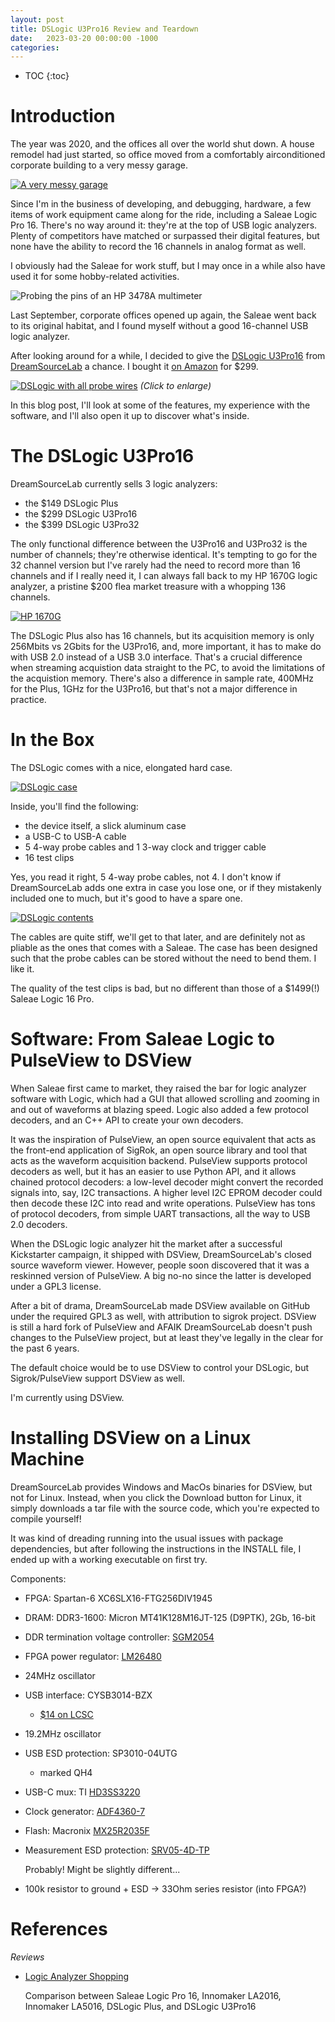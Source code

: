 ```yaml
---
layout: post
title: DSLogic U3Pro16 Review and Teardown
date:   2023-03-20 00:00:00 -1000
categories:
---
```


* TOC
{:toc}

# Introduction

The year was 2020, and the offices all over the world shut down. A house remodel had just
started, so office moved from a comfortably airconditioned corporate building to a very messy 
garage.

[![A very messy garage](/assets/dslogic/garage.jpg)](/assets/dslogic/garage.jpg)

Since I'm in the business of developing, and debugging, hardware, a few items of
work equipment came along for the ride, including a Saleae Logic Pro 16. There's
no way around it: they're at the top of USB logic analyzers. Plenty of competitors
have matched or surpassed their digital features, but none have the ability to record 
the 16 channels in analog format as well.

I obviously had the Saleae for work stuff, but I may once in a while also have used
it for some hobby-related activities.

![Probing the pins of an HP 3478A multimeter](/assets/hp3478a/sram_with_probes.jpg)

Last September, corporate offices opened up again, the Saleae went back to its
original habitat, and I found myself without a good 16-channel USB logic analyzer.

After looking around for a while, I decided to give the 
[DSLogic U3Pro16](https://www.dreamsourcelab.com/product/dslogic-series/)
from [DreamSourceLab](https://www.dreamsourcelab.com) a chance. I bought it 
[on Amazon](https://www.amazon.com/DreamSourceLab-USB-Based-Analyzer-Sampling-Interface/dp/B08C2LCBGL/ref=sr_1_3) 
for $299.

[![DSLogic with all probe wires](/assets/dslogic/dslogic_with_all_wires.jpg)](/assets/dslogic/dslogic_with_all_wires.jpg)
*(Click to enlarge)*

In this blog post, I'll look at some of the features, my experience with the software,
and I'll also open it up to discover what's inside.

# The DSLogic U3Pro16

DreamSourceLab currently sells 3 logic analyzers: 

* the $149 DSLogic Plus
* the $299 DSLogic U3Pro16
* the $399 DSLogic U3Pro32

The only functional difference between the U3Pro16 and U3Pro32 is the number of channels; 
they're otherwise identical. It's tempting to go for the 32 channel version  but I've rarely 
had the need to record more than 16 channels and if I really need it, I can always fall back 
to my HP 1670G logic analyzer, a pristine $200 flea market treasure with a whopping 136 channels.

[![HP 1670G](/assets/dslogic/hp1670g.jpg)](/assets/dslogic/hp1670g.jpg)

The DSLogic Plus also has 16 channels, but its acquisition memory is only 256Mbits vs 2Gbits
for the U3Pro16, and, more important, it has to make do with USB 2.0 instead of a USB 3.0
interface. That's a crucial difference when streaming acquistion data straight to the PC, to
avoid the limitations of the acquistion memory. There's also a difference in sample
rate, 400MHz for the Plus, 1GHz for the U3Pro16, but that's not a major difference in
practice.

# In the Box

The DSLogic comes with a nice, elongated hard case. 

[![DSLogic case](/assets/dslogic/dslogic_case.jpg)](/assets/dslogic/dslogic_case.jpg)

Inside, you'll find the following:

* the device itself, a slick aluminum case
* a USB-C to USB-A cable
* 5 4-way probe cables and 1 3-way clock and trigger cable
* 16 test clips

Yes, you read it right, 5 4-way probe cables, not 4. I don't know if DreamSourceLab adds one
extra in case you lose one, or if they mistakenly included one to much, but it's good to
have a spare one.

[![DSLogic contents](/assets/dslogic/dslogic_contents.jpg)](/assets/dslogic/dslogic_contents.jpg)

The cables are quite stiff, we'll get to that later, and are definitely not as pliable as the
ones that comes with a Saleae. The case has been designed such that the probe cables can
be stored without the need to bend them. I like it.

The quality of the test clips is bad, but no different than those of a $1499(!) Saleae Logic 16 Pro.

# Software: From Saleae Logic to PulseView to DSView

When Saleae first came to market, they raised the bar for logic analyzer software with
Logic, which had a GUI that allowed scrolling and zooming in and out of waveforms at blazing 
speed. Logic also added a few protocol decoders, and an C++ API to create your own decoders.

It was the inspiration of PulseView, an open source equivalent that acts as the front-end
application of SigRok, an open source library and tool that acts as the waveform acquisition
backend. PulseView supports protocol decoders as well, but it has an easier to use Python
API, and it allows chained protocol decoders: a low-level decoder might convert the recorded
signals into, say, I2C transactions. A higher level I2C EPROM decoder could then decode these
I2C into read and write operations. PulseView has tons of protocol decoders, from simple
UART transactions, all the way to USB 2.0 decoders.

When the DSLogic logic analyzer hit the market after a successful Kickstarter campaign, it shipped 
with DSView, DreamSourceLab's closed source waveform viewer. However, people soon discovered that it 
was a reskinned version of PulseView. A big no-no since the latter is developed under a GPL3
license.

After a bit of drama, DreamSourceLab made DSView available on GitHub under the required
GPL3 as well, with attribution to sigrok project. DSView is still a hard fork of PulseView
and AFAIK DreamSourceLab doesn't push changes to the PulseView project, but at least they've
legally in the clear for the past 6 years.

The default choice would be to use DSView to control your DSLogic, but Sigrok/PulseView
support DSView as well. 

I'm currently using DSView.

# Installing DSView on a Linux Machine

DreamSourceLab provides Windows and MacOs binaries for DSView, but not for Linux. Instead,
when you click the Download button for Linux, it simply downloads a tar file with the
source code, which you're expected to compile yourself!

It was kind of dreading running into the usual issues with package dependencies, but
after following the instructions in the INSTALL file, I ended up with a working executable
on first try.



Components:

* FPGA: Spartan-6 XC6SLX16-FTG256DIV1945
* DRAM: DDR3-1600: Micron MT41K128M16JT-125 (D9PTK), 2Gb, 16-bit
* DDR termination voltage controller: [SGM2054](http://www.sg-micro.com/uploads/soft/20220506/1651829741.pdf)
* FPGA power regulator: [LM26480](https://www.ti.com/lit/ds/symlink/lm26480.pdf)
* 24MHz oscillator
* USB interface: CYSB3014-BZX
    * [$14 on LCSC](https://www.lcsc.com/product-detail/Microcontroller-Units-MCUs-MPUs-SOCs_Cypress-Semicon-CYUSB3014-BZXC_C462526.html)
* 19.2MHz oscillator
* USB ESD protection: SP3010-04UTG
    * marked QH4
    
* USB-C mux: TI [HD3SS3220](https://www.ti.com/lit/ds/symlink/hd3ss3220.pdf)
* Clock generator: [ADF4360-7](https://www.analog.com/media/en/technical-documentation/data-sheets/ADF4360-7.pdf)
* Flash: Macronix [MX25R2035F](https://www.macronix.com/Lists/Datasheet/Attachments/8696/MX25R2035F,%20Wide%20Range,%202Mb,%20v1.6.pdf)
* Measurement ESD protection: [SRV05-4D-TP](https://www.mccsemi.com/pdf/Products/SRV05-4D(SOT23-6L).pdf)

    Probably! Might be slightly different...

* 100k resistor to ground + ESD -> 33Ohm series resistor (into FPGA?)

# References

*Reviews*

* [Logic Analyzer Shopping](https://www.bigmessowires.com/2021/11/21/logic-analyzer-shopping/)

    Comparison between Saleae Logic Pro 16, Innomaker LA2016, Innomaker LA5016, DSLogic Plus, and DSLogic U3Pro16


